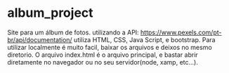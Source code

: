 # album_project
Site para um álbum de fotos.
utilizando a API: https://www.pexels.com/pt-br/api/documentation/
utiliza HTML, CSS, Java Script, e bootstrap.
Para utilizar localmente é muito facil, baixar os arquivos e deixos no mesmo diretorio.
O arquivo index.html é o arquivo principal, e bastar abrir diretamente no navegador ou no seu servidor(node, xamp, etc...).
